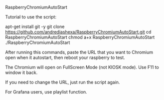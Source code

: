 RaspberryChromiumAutoStart

Tutorial to use the script:

apt-get install git -y
git clone https://github.com/andrediashexa/RaspberryChromiumAutoStart.git
cd RaspberryChromiumAutoStart
chmod a+x RaspberryChromiumAutoStart
./RaspberryChromiumAutoStart

After running this commands, paste the URL that you want to Chromium open when it autostart, then reboot your raspberry to test.

The Chromium will open on FullScreen Mode (not KIOSK mode). Use F11 to window it back.

If you need to change the URL, just run the script again.

For Grafana users, use playlist function.
